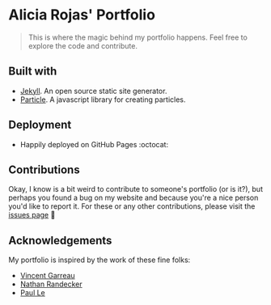 # Alicia Rojas' Portfolio
> This is where the magic behind my portfolio happens. Feel free to explore the code and contribute. 

## Built with

- [Jekyll](https://github.com/jekyll/jekyll). An open source static site generator.
- [Particle](https://github.com/VincentGarreau/particles.js). A javascript library for creating particles.

## Deployment

- Happily deployed on GitHub Pages :octocat:

## Contributions

Okay, I know is a bit weird to contribute to someone's portfolio (or is it?), but perhaps you found a bug on my website and because you're a nice person you'd like to report it.
For these or any other contributions, please visit the [issues page](https://github.com/aliciapaz/aliciapaz-portfolio/issues) :bug:

## Acknowledgements

My portfolio is inspired by the work of these fine folks:

- [Vincent Garreau](https://github.com/VincentGarreau)
- [Nathan Randecker](https://github.com/nrandecker)
- [Paul Le](https://github.com/LeNPaul)
